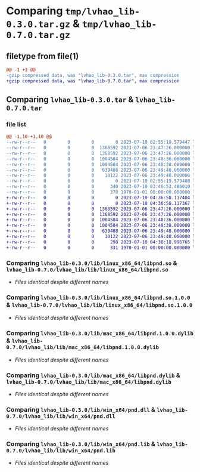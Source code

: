 # Comparing `tmp/lvhao_lib-0.3.0.tar.gz` & `tmp/lvhao_lib-0.7.0.tar.gz`

## filetype from file(1)

```diff
@@ -1 +1 @@
-gzip compressed data, was "lvhao_lib-0.3.0.tar", max compression
+gzip compressed data, was "lvhao_lib-0.7.0.tar", max compression
```

## Comparing `lvhao_lib-0.3.0.tar` & `lvhao_lib-0.7.0.tar`

### file list

```diff
@@ -1,10 +1,10 @@
--rw-r--r--   0        0        0        0 2023-07-10 02:55:19.579447 lvhao_lib-0.3.0/README.md
--rw-r--r--   0        0        0  1368592 2023-07-06 23:47:26.000000 lvhao_lib-0.3.0/lib/linux_x86_64/libpnd.so
--rw-r--r--   0        0        0  1368592 2023-07-06 23:47:26.000000 lvhao_lib-0.3.0/lib/linux_x86_64/libpnd.so.1.0.0
--rw-r--r--   0        0        0  1004584 2023-07-06 23:48:36.000000 lvhao_lib-0.3.0/lib/mac_x86_64/libpnd.1.0.0.dylib
--rw-r--r--   0        0        0  1004584 2023-07-06 23:48:38.000000 lvhao_lib-0.3.0/lib/mac_x86_64/libpnd.dylib
--rw-r--r--   0        0        0   639488 2023-07-06 23:49:48.000000 lvhao_lib-0.3.0/lib/win_x64/pnd.dll
--rw-r--r--   0        0        0    10122 2023-07-06 23:49:48.000000 lvhao_lib-0.3.0/lib/win_x64/pnd.lib
--rw-r--r--   0        0        0        0 2023-07-10 02:55:19.579408 lvhao_lib-0.3.0/my_lib/__init__.py
--rw-r--r--   0        0        0      340 2023-07-10 03:46:53.486010 lvhao_lib-0.3.0/pyproject.toml
--rw-r--r--   0        0        0      370 1970-01-01 00:00:00.000000 lvhao_lib-0.3.0/PKG-INFO
+-rw-r--r--   0        0        0        0 2023-07-10 04:36:58.117404 lvhao_lib-0.7.0/README.md
+-rw-r--r--   0        0        0        0 2023-07-10 04:36:58.117367 lvhao_lib-0.7.0/lvhao_lib/__init__.py
+-rw-r--r--   0        0        0  1368592 2023-07-06 23:47:26.000000 lvhao_lib-0.7.0/lvhao_lib/lib/linux_x86_64/libpnd.so
+-rw-r--r--   0        0        0  1368592 2023-07-06 23:47:26.000000 lvhao_lib-0.7.0/lvhao_lib/lib/linux_x86_64/libpnd.so.1.0.0
+-rw-r--r--   0        0        0  1004584 2023-07-06 23:48:36.000000 lvhao_lib-0.7.0/lvhao_lib/lib/mac_x86_64/libpnd.1.0.0.dylib
+-rw-r--r--   0        0        0  1004584 2023-07-06 23:48:38.000000 lvhao_lib-0.7.0/lvhao_lib/lib/mac_x86_64/libpnd.dylib
+-rw-r--r--   0        0        0   639488 2023-07-06 23:49:48.000000 lvhao_lib-0.7.0/lvhao_lib/lib/win_x64/pnd.dll
+-rw-r--r--   0        0        0    10122 2023-07-06 23:49:48.000000 lvhao_lib-0.7.0/lvhao_lib/lib/win_x64/pnd.lib
+-rw-r--r--   0        0        0      298 2023-07-10 04:38:18.996765 lvhao_lib-0.7.0/pyproject.toml
+-rw-r--r--   0        0        0      331 1970-01-01 00:00:00.000000 lvhao_lib-0.7.0/PKG-INFO
```

### Comparing `lvhao_lib-0.3.0/lib/linux_x86_64/libpnd.so` & `lvhao_lib-0.7.0/lvhao_lib/lib/linux_x86_64/libpnd.so`

 * *Files identical despite different names*

### Comparing `lvhao_lib-0.3.0/lib/linux_x86_64/libpnd.so.1.0.0` & `lvhao_lib-0.7.0/lvhao_lib/lib/linux_x86_64/libpnd.so.1.0.0`

 * *Files identical despite different names*

### Comparing `lvhao_lib-0.3.0/lib/mac_x86_64/libpnd.1.0.0.dylib` & `lvhao_lib-0.7.0/lvhao_lib/lib/mac_x86_64/libpnd.1.0.0.dylib`

 * *Files identical despite different names*

### Comparing `lvhao_lib-0.3.0/lib/mac_x86_64/libpnd.dylib` & `lvhao_lib-0.7.0/lvhao_lib/lib/mac_x86_64/libpnd.dylib`

 * *Files identical despite different names*

### Comparing `lvhao_lib-0.3.0/lib/win_x64/pnd.dll` & `lvhao_lib-0.7.0/lvhao_lib/lib/win_x64/pnd.dll`

 * *Files identical despite different names*

### Comparing `lvhao_lib-0.3.0/lib/win_x64/pnd.lib` & `lvhao_lib-0.7.0/lvhao_lib/lib/win_x64/pnd.lib`

 * *Files identical despite different names*

